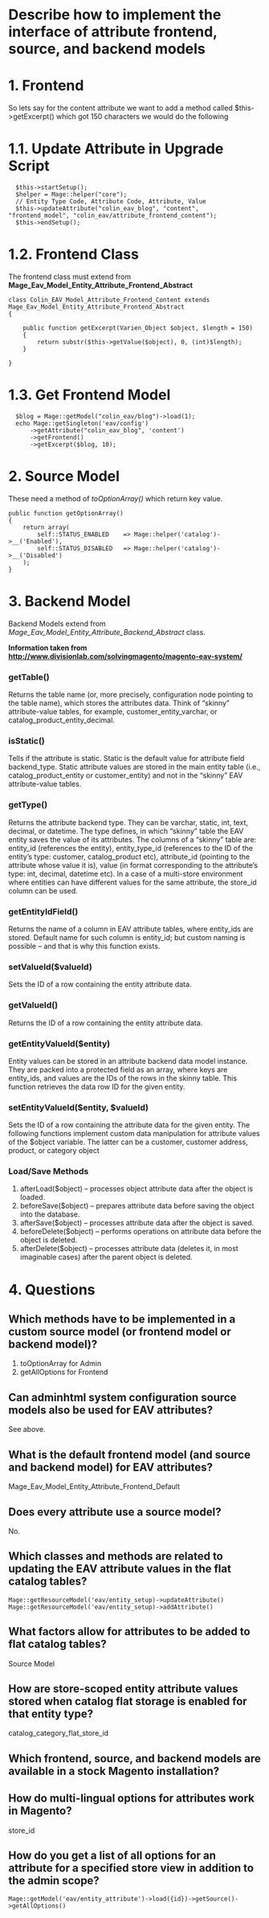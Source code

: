 # Describe how to implement the interface of attribute frontend, source, and backend models


# 1. Frontend

So lets say for the content attribute we want to add a method called $this->getExcerpt() which got 150 characters we would do the following


# 1.1. Update Attribute in Upgrade Script


      $this->startSetup();
      $helper = Mage::helper("core");
      // Entity Type Code, Attribute Code, Attribute, Value
      $this->updateAttribute("colin_eav_blog", "content", "frontend_model", "colin_eav/attribute_frontend_content");
      $this->endSetup();


# 1.2. Frontend Class

The frontend class must extend from **Mage_Eav_Model_Entity_Attribute_Frontend_Abstract**

    class Colin_EAV_Model_Attribute_Frontend_Content extends Mage_Eav_Model_Entity_Attribute_Frontend_Abstract
    {

        public function getExcerpt(Varien_Object $object, $length = 150)
        {
            return substr($this->getValue($object), 0, (int)$length);
        }

    }


# 1.3. Get Frontend Model


      $blog = Mage::getModel("colin_eav/blog")->load(1);
      echo Mage::getSingleton('eav/config')
          ->getAttribute("colin_eav_blog", 'content')
          ->getFrontend()
          ->getExcerpt($blog, 10);


# 2. Source Model

These need a method of *toOptionArray()* which return key value.

    public function getOptionArray()
    {
        return array(
            self::STATUS_ENABLED    => Mage::helper('catalog')->__('Enabled'),
            self::STATUS_DISABLED   => Mage::helper('catalog')->__('Disabled')
        );
    }

# 3. Backend Model

Backend Models extend from *Mage_Eav_Model_Entity_Attribute_Backend_Abstract* class.

**Information taken from http://www.divisionlab.com/solvingmagento/magento-eav-system/**


### getTable()
Returns the table name (or, more precisely, configuration node pointing to the table name), which stores the attributes data. Think of “skinny” attribute-value tables, for example, customer_entity_varchar, or catalog_product_entity_decimal.


### isStatic()

Tells if the attribute is static. Static is the default value for attribute field backend_type. Static attribute values are stored in the main entity table (i.e., catalog_product_entity or customer_entity) and not in the “skinny” EAV attribute-value tables.


### getType()
Returns the attribute backend type. They can be varchar, static, int, text, decimal, or datetime. The type defines, in which “skinny” table the EAV entity saves the value of its attributes. The columns of a “skinny” table are: entity_id (references the entity), entity_type_id (references to the ID of the entity’s type: customer, catalog_product etc), attribute_id (pointing to the attribute whose value it is), value (in format corresponding to the attribute’s type: int, decimal, datetime etc). In a case of a multi-store environment where entities can have different values for the same attribute, the store_id column can be used.

### getEntityIdField()
Returns the name of a column in EAV attribute tables, where entity_ids are stored. Default name for such column is entity_id; but custom naming is possible – and that is why this function exists.

### setValueId($valueId)
Sets the ID of a row containing the entity attribute data.

### getValueId()
Returns the ID of a row containing the entity attribute data.

### getEntityValueId($entity)

Entity values can be stored in an attribute backend data model instance. They are packed into a protected field as an array, where keys are entity_ids, and values are the IDs of the rows in the skinny table. This function retrieves the data row ID for the given entity.

### setEntityValueId($entity, $valueId)

Sets the ID of a row containing the attribute data for the given entity.
The following functions implement custom data manipulation for attribute values of the $object variable. The latter can be a customer, customer address, product, or category object


### Load/Save Methods

1. afterLoad($object) – processes object attribute data after the object is loaded.
2. beforeSave($object) – prepares attribute data before saving the object into the database.
3. afterSave($object) – processes attribute data after the object is saved.
4. beforeDelete($object) – performs operations on attribute data before the object is deleted.
5. afterDelete($object) – processes attribute data (deletes it, in most imaginable cases) after the parent object is deleted.


# 4. Questions

## Which methods have to be implemented in a custom source model (or frontend model or backend model)?

1. toOptionArray for Admin
2. getAllOptions for Frontend

## Can adminhtml system configuration source models also be used for EAV attributes?

See above.

## What is the default frontend model (and source and backend model) for EAV attributes?

Mage_Eav_Model_Entity_Attribute_Frontend_Default

## Does every attribute use a source model?
No.

## Which classes and methods are related to updating the EAV attribute values in the flat catalog tables?

    Mage::getResourceModel('eav/entity_setup)->updateAttribute()
    Mage::getResourceModel('eav/entity_setup)->addAttribute()

## What factors allow for attributes to be added to flat catalog tables?

Source Model

## How are store-scoped entity attribute values stored when catalog flat storage is enabled for that entity type?

catalog_category_flat_store_id

## Which frontend, source, and backend models are available in a stock Magento installation?

## How do multi-lingual options for attributes work in Magento?

store_id

## How do you get a list of all options for an attribute for a specified store view in addition to the admin scope?

    Mage::getModel('eav/entity_attribute')->load({id})->getSource()->getAllOptions()
